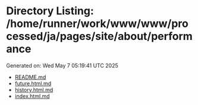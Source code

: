 # Directory Listing: /home/runner/work/www/www/processed/ja/pages/site/about/performance
Generated on: Wed May  7 05:19:41 UTC 2025

- [README.md](README.md)
- [future.html.md](future.html.md)
- [history.html.md](history.html.md)
- [index.html.md](index.html.md)
